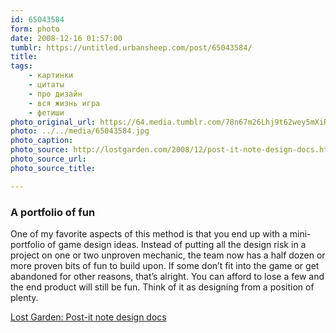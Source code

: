 ```yaml
---
id: 65043584
form: photo
date: 2008-12-16 01:57:00
tumblr: https://untitled.urbansheep.com/post/65043584/
title:
tags:
    - картинки
    - цитаты
    - про дизайн
    - вся жизнь игра
    - фетиши
photo_original_url: https://64.media.tumblr.com/78n67m26Lhj9t62wey5mXiRTo1_400.jpg
photo: ../../media/65043584.jpg
photo_caption:
photo_source: http://lostgarden.com/2008/12/post-it-note-design-docs.html
photo_source_url:
photo_source_title:

---
```


<p><h3>A portfolio of fun</h3>
<p>One of my favorite aspects of this method is that you end up with a mini-portfolio of game design ideas. Instead of putting all the design risk in a project on one or two unproven mechanic, the team now has a half dozen or more proven bits of fun to build upon. If some don’t fit into the game or get abandoned for other reasons, that’s alright. You can afford to lose a few and the end product will still be fun. Think of it as designing from a position of plenty.</p>

<a href="http://lostgarden.com/2008/12/post-it-note-design-docs.html">Lost Garden: Post-it note design docs</a></p>
